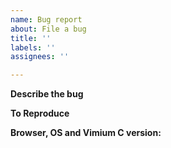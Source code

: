 ```yaml
---
name: Bug report
about: File a bug
title: ''
labels: ''
assignees: ''

---
```


**Describe the bug**

<!-- Include a clear bug description. -->

**To Reproduce**

<!-- Steps to reproduce the behavior:
1. Go to URL "..."
2. Click on "..." -->

<!-- It will help a lot if here includes a screenshot when applicable. -->

**Browser, OS and Vimium C version:**

<!-- If you're using MS Edge, Chrome, or other Chromium-based browsers,
include the browser and OS version found at `chrome://version`.
Also include the Vimium C version found at `chrome://extensions`. -->

<!-- If you're using Firefox, report the Firefox and OS version found at `about:support`.
Also include the Vimium C version found at `about:addons`. -->
